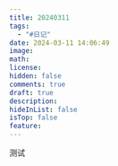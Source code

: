 ```yaml
---
title: 20240311
tags:
  - "#日记"
date: 2024-03-11 14:06:49
image: 
math: 
license: 
hidden: false
comments: true
draft: true
description: 
hideInList: false
isTop: false
feature:
---
```

测试